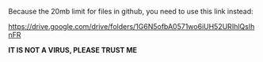 Because the 20mb limit for files in github, you need to use this link instead:

https://drive.google.com/drive/folders/1G6N5ofbA0571wo6iUH52URIhlQsIhnFR

**IT IS NOT A VIRUS, PLEASE TRUST ME**
